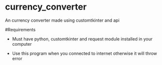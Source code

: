# currency_converter
An currency converter made using customtkinter and api

#Requirements

- Must have python, customtkinter and request module installed in your computer

- Use this program when you connected to internet otherwise it will throw error 